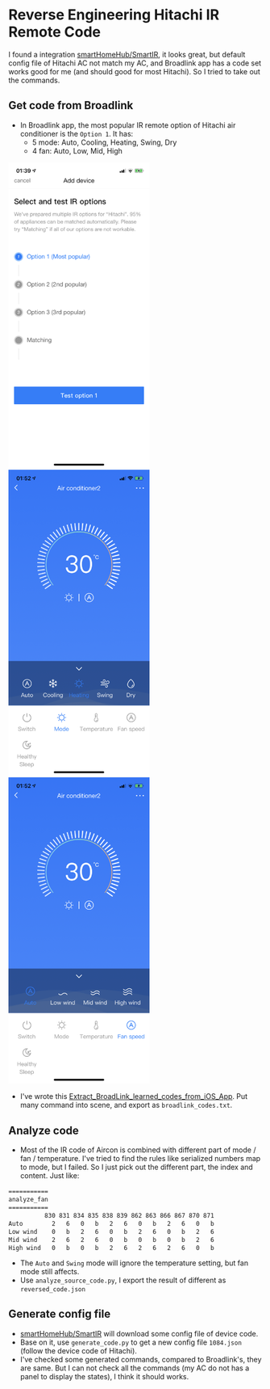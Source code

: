 # Reverse Engineering Hitachi IR Remote Code
I found a integration [smartHomeHub/SmartIR](https://github.com/smartHomeHub/SmartIR), it looks great, but default config file of Hitachi AC not match my AC, and Broadlink app has a code set works good for me (and should good for most Hitachi). So I tried to take out the commands.


## Get code from Broadlink

- In Broadlink app, the most popular IR remote option of Hitachi air conditioner is the `Option 1`. It has:
    + 5 mode: Auto, Cooling, Heating, Swing, Dry
    + 4 fan: Auto, Low, Mid, High 

<img src="broadlink_sc_hitachi.png" width="280"> <img src="broadlink_sc_mode.png" width="280"> <img src="broadlink_sc_fan.png" width="280">

- I've wrote this [Extract_BroadLink_learned_codes_from_iOS_App](https://github.com/Erimus-Koo/Extract_BroadLink_learned_codes_from_iOS_App). Put many command into scene, and export as `broadlink_codes.txt`.


## Analyze code

- Most of the IR code of Aircon is combined with different part of mode / fan / temperature. I've tried to find the rules like serialized numbers map to mode, but I failed. So I just pick out the different part, the index and content. Just like:

```
===========
analyze_fan
===========
          830 831 834 835 838 839 862 863 866 867 870 871
Auto        2   6   0   b   2   6   0   b   2   6   0   b
Low wind    0   b   2   6   0   b   2   6   0   b   2   6
Mid wind    2   6   2   6   0   b   0   b   0   b   2   6
High wind   0   b   0   b   2   6   2   6   2   6   0   b
```

- The `Auto` and `Swing` mode will ignore the temperature setting, but fan mode still affects.
- Use `analyze_source_code.py`, I export the result of different as `reversed_code.json`


## Generate config file

- [smartHomeHub/SmartIR](https://github.com/smartHomeHub/SmartIR) will download some config file of device code.  
- Base on it, use `generate_code.py` to get a new config file `1084.json` (follow the device code of Hitachi).
- I've checked some generated commands, compared to Broadlink's, they are same. But I can not check all the commands (my AC do not has a panel to display the states), I think it should works.
